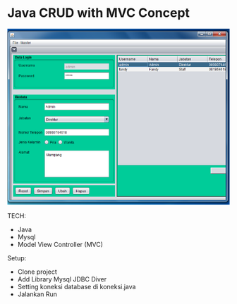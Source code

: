 # Java CRUD with MVC Concept

<p align="center"><img height="400px" src="https://github.com/perdianto27/java-crud-mvc/blob/master/sc.png "></p>

TECH:
- Java
- Mysql
- Model View Controller (MVC)

Setup:
- Clone project
- Add Library Mysql JDBC Diver
- Setting koneksi database di koneksi.java
- Jalankan Run
